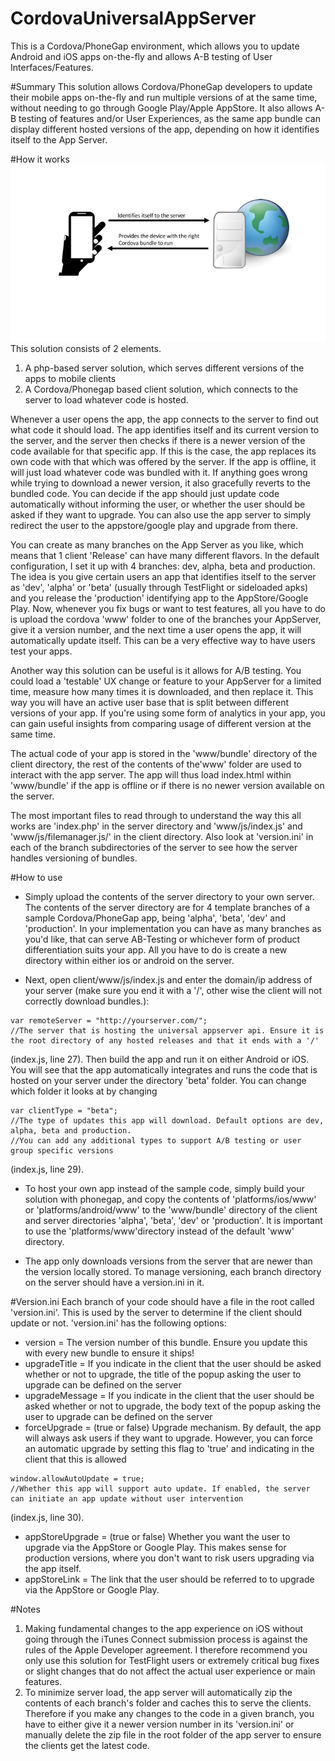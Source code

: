 # CordovaUniversalAppServer
This is a Cordova/PhoneGap environment, which allows you to update Android and iOS apps on-the-fly and allows A-B testing of User Interfaces/Features.

#Summary
This solution allows Cordova/PhoneGap developers to update their mobile apps on-the-fly and run multiple versions of at the same time, without needing to go through Google Play/Apple AppStore. It also allows A-B testing of features and/or User Experiences, as the same app bundle can display different hosted versions of the app, depending on how it identifies itself to the App Server.

#How it works
![alt tag](https://raw.githubusercontent.com/rogerdcarvalho/CordovaUniversalAppServer/master/Illustration.png)
This solution consists of 2 elements.

1. A php-based server solution, which serves different versions of the apps to mobile clients
2. A Cordova/Phonegap based client solution, which connects to the server to load whatever code is hosted. 

Whenever a user opens the app, the app connects to the server to find out what code it should load. The app identifies itself and its current version to the server, and the server then checks if there is a newer version of the code available for that specific app. If this is the case, the app replaces its own code with that which was offered by the server. If the app is offline, it will just load whatever code was bundled with it. If anything goes wrong while trying to download a newer version, it also gracefully reverts to the bundled code. You can decide if the app should just update code automatically without informing the user, or whether the user should be asked if they want to upgrade. You can also use the app server to simply redirect the user to the appstore/google play and upgrade from there.

You can create as many branches on the App Server as you like, which means that 1 client 'Release' can have many different flavors. In the default configuration, I set it up with 4 branches: dev, alpha, beta and production. The idea is you give certain users an app that identifies itself to the server as 'dev', 'alpha' or 'beta' (usually through TestFlight or sideloaded apks) and you release the 'production' identifying app to the AppStore/Google Play. Now, whenever you fix bugs or want to test features, all you have to do is upload the cordova 'www' folder to one of the branches your AppServer, give it a version number, and the next time a user opens the app, it will automatically update itself. This can be a very effective way to have users test your apps.

Another way this solution can be useful is it allows for A/B testing. You could load a 'testable' UX change or feature to your AppServer for a limited time, measure how many times it is downloaded, and then replace it. This way you will have an active user base that is split between different versions of your app. If you're using some form of analytics in your app, you can gain useful insights from comparing usage of different version at the same time. 

The actual code of your app is stored in the 'www/bundle' directory of the client directory, the rest of the contents of the'www' folder are used to interact with the app server. The app will thus load index.html within 'www/bundle' if the app is offline or if there is no newer version available on the server. 

The most important files to read through to understand the way this all works are 'index.php' in the server directory and 'www/js/index.js' and 'www/js/filemanager.js/' in the client directory. Also look at 'version.ini' in each of the branch subdirectories of the server to see how the server handles versioning of bundles.

#How to use
- Simply upload the contents of the server directory to your own server. The contents of the server directory are for 4 template branches of a sample Cordova/PhoneGap app, being 'alpha', 'beta', 'dev' and 'production'. In your implementation you can have as many branches as you'd like, that can serve AB-Testing or whichever form of product differentiation suits your app. All you have to do is create a new directory within either ios or android on the server.

- Next, open client/www/js/index.js and enter the domain/ip address of your server (make sure you end it with a '/', other wise the client will not correctly download bundles.):
```
var remoteServer = "http://yourserver.com/";
//The server that is hosting the universal appserver api. Ensure it is the root directory of any hosted releases and that it ends with a '/'
```
(index.js, line 27).
Then build the app and run it on either Android or iOS. You will see that the app automatically integrates and runs the code that is hosted on your server under the directory 'beta' folder. You can change which folder it looks at by changing 
```
var clientType = "beta";
//The type of updates this app will download. Default options are dev, alpha, beta and production. 
//You can add any additional types to support A/B testing or user group specific versions
```
(index.js, line 29).

- To host your own app instead of the sample code, simply build your solution with phonegap, and copy the contents of 'platforms/ios/www' or 'platforms/android/www' to the 'www/bundle' directory of the client and server directories 'alpha', 'beta', 'dev' or 'production'. It is important to use the 'platforms/www'directory instead of the default 'www' directory.

- The app only downloads versions from the server that are newer than the version locally stored. To manage versioning, each branch directory on the server should have a version.ini in it.

#Version.ini
Each branch of your code should have a file in the root called 'version.ini'. This is used by the server to determine if the client should update or not. 'version.ini' has the following options:

- version = The version number of this bundle. Ensure you update this with every new bundle to ensure it ships!
- upgradeTitle = If you indicate in the client that the user should be asked whether or not to upgrade, the title of the popup asking the user to upgrade can be defined on the server
- upgradeMessage = If you indicate in the client that the user should be asked whether or not to upgrade, the body text of the popup asking the user to upgrade can be defined on the server
- forceUpgrade = (true or false) Upgrade mechanism. By default, the app will always ask users if they want to upgrade. However, you can force an automatic upgrade by setting this flag to 'true' and indicating in the client that this is allowed

```
window.allowAutoUpdate = true;
//Whether this app will support auto update. If enabled, the server can initiate an app update without user intervention
```
(index.js, line 30).

- appStoreUpgrade = (true or false) Whether you want the user to upgrade via the AppStore or Google Play. This makes sense for production versions, where you don't want to risk users upgrading via the app itself.
- appStoreLink = The link that the user should be referred to to upgrade via the AppStore or Google Play.

#Notes
1. Making fundamental changes to the app experience on iOS without going through the iTunes Connect submission process is against the rules of the Apple Developer agreement. I therefore recommend you only use this solution for TestFlight users or extremely critical bug fixes or slight changes that do not affect the actual user experience or main features.
2. To minimize server load, the app server will automatically zip the contents of each branch's folder and caches this to serve the clients. Therefore if you make any changes to the code in a given branch, you have to either give it a newer version number in its 'version.ini' or manually delete the zip file in the root folder of the app server to ensure the clients get the latest code.
